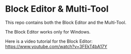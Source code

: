 # Block Editor & Multi-Tool

This repo contains both the Block Editor and the Multi-Tool.

The Block Editor works only for Windows.

Here is a video tutorial for the Block Editor:
https://www.youtube.com/watch?v=3FEkT4bA17Y
